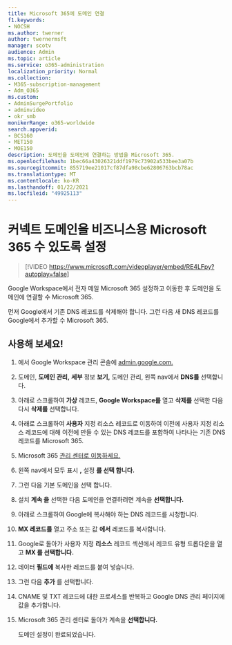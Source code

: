 ```yaml
---
title: Microsoft 365에 도메인 연결
f1.keywords:
- NOCSH
ms.author: twerner
author: twernermsft
manager: scotv
audience: Admin
ms.topic: article
ms.service: o365-administration
localization_priority: Normal
ms.collection:
- M365-subscription-management
- Adm_O365
ms.custom:
- AdminSurgePortfolio
- adminvideo
- okr_smb
monikerRange: o365-worldwide
search.appverid:
- BCS160
- MET150
- MOE150
description: 도메인을 도메인에 연결하는 방법을 Microsoft 365.
ms.openlocfilehash: 1bec66a43026321ddf1979c73902a533bee3a07b
ms.sourcegitcommit: 855719ee21017cf87dfa98cbe62806763bcb78ac
ms.translationtype: MT
ms.contentlocale: ko-KR
ms.lasthandoff: 01/22/2021
ms.locfileid: "49925113"
---
```

# <a name="connect-your-domain-to-microsoft-365-for-business"></a>커넥트 도메인을 비즈니스용 Microsoft 365 수 있도록 설정

> [!VIDEO https://www.microsoft.com/videoplayer/embed/RE4LFpy?autoplay=false]

Google Workspace에서 전자 메일 Microsoft 365 설정하고 이동한 후 도메인을 도메인에 연결할 수 Microsoft 365. 

먼저 Google에서 기존 DNS 레코드를 삭제해야 합니다. 그런 다음 새 DNS 레코드를 Google에서 추가할 수 Microsoft 365.

## <a name="try-it"></a>사용해 보세요!

1. 에서 Google Workspace 관리 콘솔에 [admin.google.com.](https://admin.google.com)
1. 도메인, **도메인 관리,** **세부** 정보 **보기,** 도메인 관리, 왼쪽 nav에서 **DNS를** 선택합니다. 
1. 아래로 스크롤하여 **가상** 레코드, **Google Workspace를** 열고 **삭제를** 선택한 다음 다시 **삭제를** 선택합니다.
1. 아래로 스크롤하여 **사용자** 지정 리소스 레코드로 이동하여 이전에 사용자 지정 리소스 레코드에 대해 이전에 만들 수 있는 DNS 레코드를 포함하여 나타나는 기존 DNS 레코드를 Microsoft 365.
1. Microsoft 365 [관리 센터로 이동하세요.](https://admin.microsoft.com)
1. 왼쪽 nav에서 모두 표시 **,** 설정 **를 선택 합니다.** 
1. 그런 다음 기본 도메인을 선택 합니다.
1. 설치 **계속 을** 선택한 다음 도메인을 연결하려면 계속을 **선택합니다.**
1. 아래로 스크롤하여 Google에 복사해야 하는 DNS 레코드를 시청합니다.
1. **MX 레코드를** 열고 주소 또는 값 **에서** 레코드를 복사합니다.
1. Google로 돌아가 사용자 지정 **리소스** 레코드 섹션에서 레코드 유형 드롭다운을 열고 **MX 를 선택합니다.**
1. 데이터 **필드에** 복사한 레코드를 붙여 넣습니다.
1. 그런 다음 **추가** 를 선택합니다.
1. CNAME 및 TXT 레코드에 대한 프로세스를 반복하고 Google DNS 관리 페이지에 값을 추가합니다.
1. Microsoft 365 관리 센터로 돌아가 계속을 **선택합니다.**

    도메인 설정이 완료되었습니다.